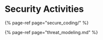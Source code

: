 # Security Activities

{% page-ref page="secure\_coding/" %}

{% page-ref page="threat\_modeling.md" %}





